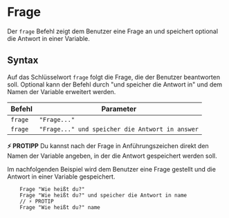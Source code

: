 # Frage

Der `frage` Befehl zeigt dem Benutzer eine Frage an und speichert optional die Antwort in einer Variable.

## Syntax

Auf das Schlüsselwort `frage` folgt die Frage, die der Benutzer beantworten soll. Optional kann der Befehl durch "und speicher die Antwort in" und dem Namen der Variable erweitert werden.

| Befehl     | Parameter |
| ---------- | --------- |
| `frage` | `"Frage..."` |
| `frage` | `"Frage..." und speicher die Antwort in answer` |

**⚡ PROTIPP** Du kannst nach der Frage in Anführungszeichen direkt den Namen der Variable angeben, in der die Antwort gespeichert werden soll.

Im nachfolgenden Beispiel wird dem Benutzer eine Frage gestellt und die Antwort in einer Variable gespeichert.

```text
    Frage "Wie heißt du?"
    Frage "Wie heißt du?" und speicher die Antwort in name
    // ⚡ PROTIP
    Frage "Wie heißt du?" name 
```
